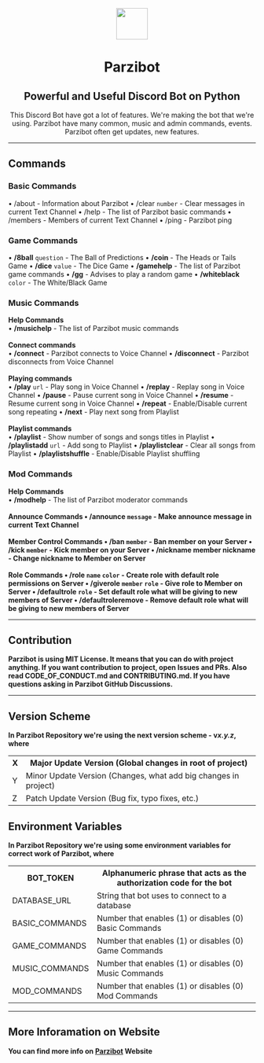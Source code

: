 <div align="center">
    <img src="https://github.com/merive-inc/Parzibot/blob/main/assets/Parzibot.svg" width="64">
    <h1 align="center">Parzibot</h1>
    <h2 align="center">Powerful and Useful Discord Bot on Python</h2>
    <p>
        This Discord Bot have got a lot of features.
        We're making the bot that we're using.
        Parzibot have many common, music and admin commands, events.
        Parzibot often get updates, new features. 
    </p>
</div>

<hr/>

<div>
    <h2>Commands</h2>
    <h3>Basic Commands</h3>
    <p>
        • /about - Information about Parzibot
        • /clear <code>number</code> - Clear messages in current Text Channel
        • /help - The list of Parzibot basic commands
        • /members - Members of current Text Channel
        • /ping - Parzibot ping
    </p>
    <h3>Game Commands</h3>
    <p>
        • <b>/8ball</b> <code>question</code> - The Ball of Predictions
        • <b>/coin</b> - The Heads or Tails Game
        • <b>/dice</b> <code>value</code> - The Dice Game
        • <b>/gamehelp</b> - The list of Parzibot game commands
        • <b>/gg</b> - Advises to play a random game
        • <b>/whiteblack</b> <code>color</code> - The White/Black Game
    </p>
    <h3>Music Commands</h3>
    <p>
        <b>Help Commands</b><br>
        • <b>/musichelp</b> - The list of Parzibot music commands
        <br><br><b>Connect commands</b><br>
        • <b>/connect</b> - Parzibot connects to Voice Channel
        • <b>/disconnect</b> - Parzibot disconnects from Voice Channel
        <br><br><b>Playing commands</b><br>
        • <b>/play</b> <code>url</code> - Play song in Voice Channel
        • <b>/replay</b> - Replay song in Voice Channel
        • <b>/pause</b> - Pause current song in Voice Channel
        • <b>/resume</b> - Resume current song in Voice Channel
        • <b>/repeat</b> - Enable/Disable current song repeating
        • <b>/next</b> - Play next song from Playlist
        <br><br><b>Playlist commands</b><br>
        • <b>/playlist</b> - Show number of songs and songs titles in Playlist
        • <b>/playlistadd</b> <code>url</code> - Add song to Playlist
        • <b>/playlistclear</b> - Clear all songs from Playlist
        • <b>/playlistshuffle</b> - Enable/Disable Playlist shuffling
    </p>
    <h3>Mod Commands</h3>
    <p>
        <b>Help Commands</b><br>
        • <b>/modhelp</b> - The list of Parzibot moderator commands
        <br><br><b>Announce Commands
        • <b>/announce</b> <code>message</code> - Make announce message in current Text Channel
        <br><br><b>Member Control Commands
        • <b>/ban</b> <code>member</code> - Ban member on your Server
        • <b>/kick</b> <code>member</code> - Kick member on your Server
        • <b><b>/nickname</b> member</b> nickname - Change nickname to Member on Server
        <br><br><b>Role Commands
        • <b>/role</b> <code>name</code> <code>color</code> - Create role with default role permissions on Server
        • <b>/giverole</b> <code>member</code> <code>role</code> - Give role to Member on Server
        • <b>/defaultrole</b> <code>role</code> - Set default role what will be giving to new members of Server
        • <b>/defaultroleremove</b> - Remove default role what will be giving to new members of Server
    </p>
</div>

<hr/>

<div>
    <h2>Contribution</h2>
    <p>
        Parzibot is using <b>MIT License</b>.
        It means that you can do with project anything.
        If you want contribution to project, open Issues and PRs.
        Also read <b>CODE_OF_CONDUCT.md</b> and <b>CONTRIBUTING.md</b>.
        If you have questions asking in Parzibot <b>GitHub Discussions</b>.
    </p>
</div>

<hr/>

<div>
    <h2>Version Scheme</h2>
    <p>
        In Parzibot Repository we're using the next version scheme - v<i>x.y.z</i>, where
        <table>
            <tr><th>X</th><th>Major Update Version (Global changes in root of project)</th></tr>
            <tr><td>Y</td><td>Minor Update Version (Changes, what add big changes in project)</td></tr>
            <tr><td>Z</td><td>Patch Update Version (Bug fix, typo fixes, etc.)</td></tr>
        </table>
    </p>
</div>

<div>
    <h2>Environment Variables</h2>
    <p>
        In Parzibot Repository we're using some environment variables for correct work of Parzibot, where
        <table>
            <tr><th>BOT_TOKEN</th><th>Alphanumeric phrase that acts as the authorization code for the bot</th></tr>
            <tr><td>DATABASE_URL</td><td>String that bot uses to connect to a database</td></tr>
            <tr><td>BASIC_COMMANDS</td><td>Number that enables (1) or disables (0) Basic Commands</td></tr>
            <tr><td>GAME_COMMANDS</td><td>Number that enables (1) or disables (0) Game Commands</td></tr>
            <tr><td>MUSIC_COMMANDS</td><td>Number that enables (1) or disables (0) Music Commands</td></tr>
            <tr><td>MOD_COMMANDS</td><td>Number that enables (1) or disables (0) Mod Commands</td></tr>
        </table>
    </p>
</div>

<hr/>

<div>
    <h2>More Inforamation on Website</h2>
    <p>
        You can find more info on <a href="https://merive.vercel.app/parzibot/">Parzibot</a> Website
    </p>
</div>
